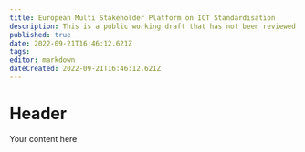 ```yaml
---
title: European Multi Stakeholder Platform on ICT Standardisation
description: This is a public working draft that has not been reviewed by the IAB or the IETF
published: true
date: 2022-09-21T16:46:12.621Z
tags: 
editor: markdown
dateCreated: 2022-09-21T16:46:12.621Z
---
```


# Header
Your content here